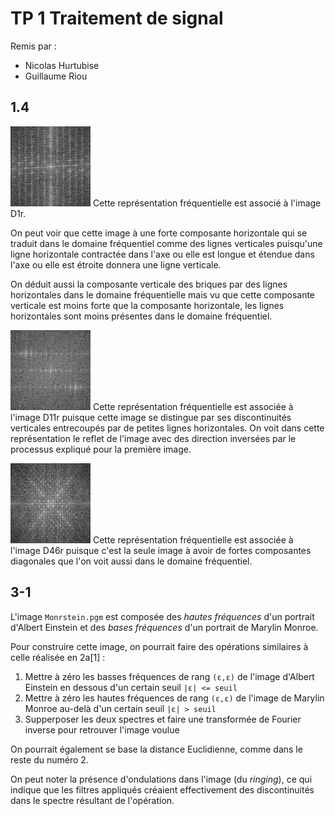 # TP 1 Traitement de signal

Remis par :
* Nicolas Hurtubise
* Guillaume Riou

## 1.4

![](image-TpIFT3205-1-4a.png) Cette représentation fréquentielle est associé à l'image D1r. 

On peut voir que cette image à une forte composante horizontale qui se traduit dans le domaine fréquentiel comme des lignes verticales puisqu'une ligne horizontale contractée dans l'axe ou elle est longue et étendue dans l'axe ou elle est étroite donnera une ligne verticale. 

On déduit aussi la composante verticale des briques par des lignes horizontales dans le domaine fréquentielle mais vu que cette composante verticale est moins forte que la composante horizontale, les lignes horizontales sont moins présentes dans le domaine fréquentiel.

![](image-TpIFT3205-1-4b.png) Cette représentation fréquentielle est associée à l'image D11r puisque cette image se distingue par ses discontinuités verticales entrecoupés par de petites lignes horizontales. On voit dans cette représentation le reflet de l'image avec des direction inversées par le processus expliqué pour la première image.

![](image-TpIFT3205-1-4c.png) Cette représentation fréquentielle est associée à l'image D46r puisque c'est la seule image à avoir de fortes composantes diagonales que l'on voit aussi dans le domaine fréquentiel.

## 3-1

L'image `Monrstein.pgm` est composée des *hautes fréquences* d'un portrait d'Albert Einstein et des *bases fréquences* d'un portrait de Marylin Monroe.

Pour construire cette image, on pourrait faire des opérations similaires à celle réalisée en 2a[1] :

1. Mettre à zéro les basses fréquences de rang `(ε,ε)` de l'image d'Albert Einstein en dessous d'un certain seuil `|ε| <= seuil`
2. Mettre à zéro les hautes fréquences de rang `(ε,ε)` de l'image de Marylin Monroe au-delà d'un certain seuil `|ε| > seuil`
3. Supperposer les deux spectres et faire une transformée de Fourier inverse pour retrouver l'image voulue

On pourrait également se base la distance Euclidienne, comme dans le reste du numéro 2.

On peut noter la présence d'ondulations dans l'image (du *ringing*), ce qui indique que les filtres appliqués créaient effectivement des discontinuités dans le spectre résultant de l'opération.
